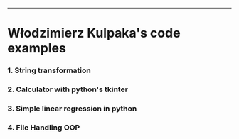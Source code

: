 ***
# Włodzimierz Kulpaka's code examples
### **1. String transformation**
### **2. Calculator with python's tkinter**
### **3. Simple linear regression in python**
### **4. File Handling OOP**
